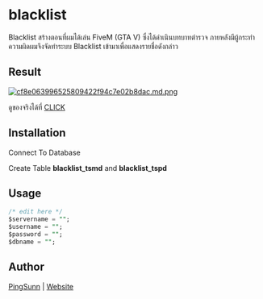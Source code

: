 # blacklist

Blacklist สร้างตอนที่ผมได้เล่น FiveM (GTA V) ซึ่งได้ดำเนินบทบาทตำรวจ ภายหลังมีผู้กระทำความผิดผมจึงจัดทำระบบ Blacklist เข้ามาเพื่อแสดงรายชื่อดังกล่าว

## Result

[![cf8e063996525809422f94c7e02b8dac.md.png](https://www.img.in.th/images/cf8e063996525809422f94c7e02b8dac.md.png)](https://www.img.in.th/image/W0HC3E)

ดูของจริงได้ที่ [CLICK](https://ping-pongsakorn.online/blacklist/)

## Installation

Connect To Database

Create Table **blacklist_tsmd** and **blacklist_tspd**
## Usage

```sql
/* edit here */
$servername = "";
$username = "";
$password = "";
$dbname = "";

```


## Author
[PingSunn](https://www.fb.com/pingsunn) | [Website](https://ping-pongskaorn.online)
